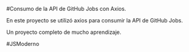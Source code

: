 
#Consumo de la API de GitHub Jobs con Axios.

En este proyecto se utilizó axios para consumir la API de GitHub Jobs.

Un proyecto completo de mucho aprendizaje.

#JSModerno

